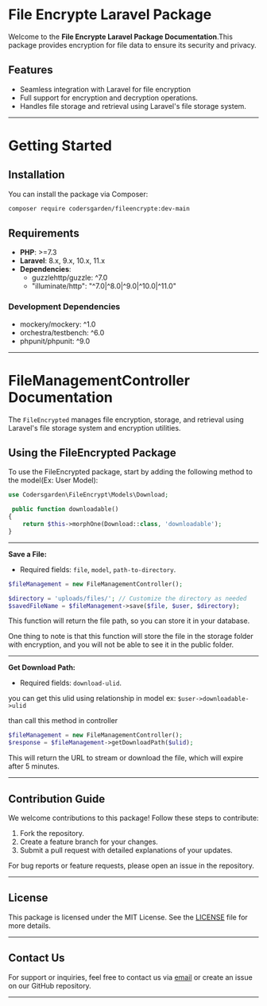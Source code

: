 # File Encrypte Laravel Package

Welcome to the **File Encrypte Laravel Package Documentation**.This package provides encryption for file data to ensure its security and privacy.

## Features

- Seamless integration with Laravel for file encryption
- Full support for encryption and decryption operations.
- Handles file storage and retrieval using Laravel's file storage system.

---

# Getting Started

## Installation
  
You can install the package via Composer:

```bash
composer require codersgarden/fileencrypte:dev-main
```

## Requirements

- **PHP**: >=7.3
- **Laravel**: 8.x, 9.x, 10.x, 11.x
- **Dependencies**:
  - guzzlehttp/guzzle: ^7.0
  - "illuminate/http": "^7.0|^8.0|^9.0|^10.0|^11.0"

### Development Dependencies

- mockery/mockery: ^1.0
- orchestra/testbench: ^6.0
- phpunit/phpunit: ^9.0

---

# FileManagementController Documentation

The `FileEncrypted` manages file encryption, storage, and retrieval using Laravel's file storage system and encryption utilities.

## Using the FileEncrypted Package

To use the FileEncrypted package, start by adding the following method to the model(Ex: User Model):

```php
use Codersgarden\FileEncrypt\Models\Download;

 public function downloadable()
{
    return $this->morphOne(Download::class, 'downloadable');
}
```

---

**Save a File:**

- Required fields: `file`, `model`, `path-to-directory`.

```php
$fileManagement = new FileManagementController();

$directory = 'uploads/files/'; // Customize the directory as needed
$savedFileName = $fileManagement->save($file, $user, $directory);
```

This function will return the file path, so you can store it in your database.

One thing to note is that this function will store the file in the storage folder with encryption, and you will not be able to see it in the public folder.

---

**Get Download Path:**

- Required fields: `download-ulid`.

you can get this ulid using relationship in model ex: `$user->downloadable->ulid`

than call this method in controller 

```php
$fileManagement = new FileManagementController();
$response = $fileManagement->getDownloadPath($ulid);
```

This will return the URL to stream or download the file, which will expire after 5 minutes.

---

## Contribution Guide

We welcome contributions to this package! Follow these steps to contribute:

1. Fork the repository.
2. Create a feature branch for your changes.
3. Submit a pull request with detailed explanations of your updates.

For bug reports or feature requests, please open an issue in the repository.

---

## License

This package is licensed under the MIT License. See the [LICENSE](LICENSE.md) file for more details.

---

## Contact Us

For support or inquiries, feel free to contact us via [email](mailto:support@codersgarden.de) or create an issue on our GitHub repository.

---
